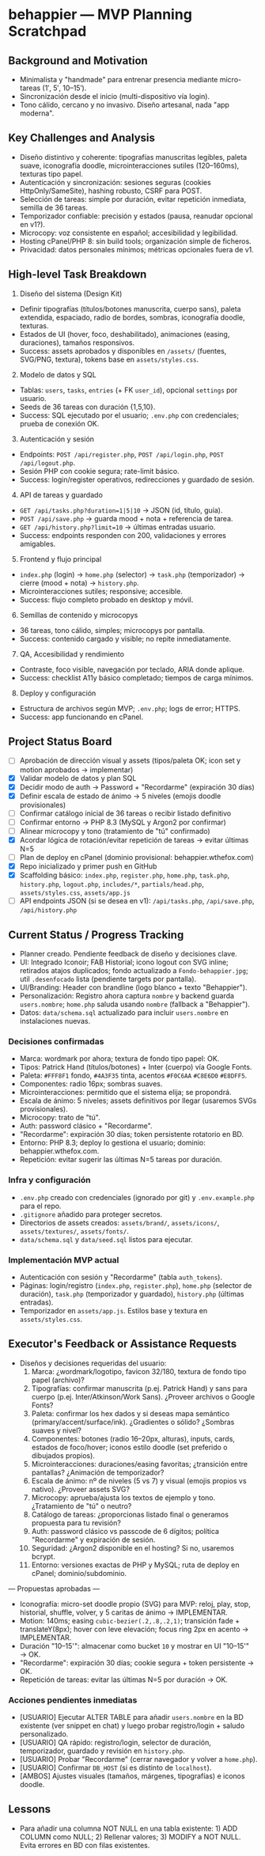 # behappier — MVP Planning Scratchpad

## Background and Motivation
- Minimalista y "handmade" para entrenar presencia mediante micro-tareas (1′, 5′, 10–15′).
- Sincronización desde el inicio (multi-dispositivo vía login).
- Tono cálido, cercano y no invasivo. Diseño artesanal, nada "app moderna".

## Key Challenges and Analysis
- Diseño distintivo y coherente: tipografías manuscritas legibles, paleta suave, iconografía doodle, microinteracciones sutiles (120–160ms), texturas tipo papel.
- Autenticación y sincronización: sesiones seguras (cookies HttpOnly/SameSite), hashing robusto, CSRF para POST.
- Selección de tareas: simple por duración, evitar repetición inmediata, semilla de 36 tareas.
- Temporizador confiable: precisión y estados (pausa, reanudar opcional en v1?).
- Microcopy: voz consistente en español; accesibilidad y legibilidad.
- Hosting cPanel/PHP 8: sin build tools; organización simple de ficheros.
- Privacidad: datos personales mínimos; métricas opcionales fuera de v1.

## High-level Task Breakdown
1) Diseño del sistema (Design Kit)
- Definir tipografías (títulos/botones manuscrita, cuerpo sans), paleta extendida, espaciado, radio de bordes, sombras, iconografía doodle, texturas.
- Estados de UI (hover, foco, deshabilitado), animaciones (easing, duraciones), tamaños responsivos.
- Success: assets aprobados y disponibles en `/assets/` (fuentes, SVG/PNG, textura), tokens base en `assets/styles.css`.

2) Modelo de datos y SQL
- Tablas: `users`, `tasks`, `entries` (+ FK `user_id`), opcional `settings` por usuario.
- Seeds de 36 tareas con duración {1,5,10}.
- Success: SQL ejecutado por el usuario; `.env.php` con credenciales; prueba de conexión OK.

3) Autenticación y sesión
- Endpoints: `POST /api/register.php`, `POST /api/login.php`, `POST /api/logout.php`.
- Sesión PHP con cookie segura; rate-limit básico.
- Success: login/register operativos, redirecciones y guardado de sesión.

4) API de tareas y guardado
- `GET /api/tasks.php?duration=1|5|10` → JSON (id, título, guía).
- `POST /api/save.php` → guarda mood + nota + referencia de tarea.
- `GET /api/history.php?limit=10` → últimas entradas usuario.
- Success: endpoints responden con 200, validaciones y errores amigables.

5) Frontend y flujo principal
- `index.php` (login) → `home.php` (selector) → `task.php` (temporizador) → cierre (mood + nota) → `history.php`.
- Microinteracciones sutiles; responsive; accesible.
- Success: flujo completo probado en desktop y móvil.

6) Semillas de contenido y microcopys
- 36 tareas, tono cálido, simples; microcopys por pantalla.
- Success: contenido cargado y visible; no repite inmediatamente.

7) QA, Accesibilidad y rendimiento
- Contraste, foco visible, navegación por teclado, ARIA donde aplique.
- Success: checklist A11y básico completado; tiempos de carga mínimos.

8) Deploy y configuración
- Estructura de archivos según MVP; `.env.php`; logs de error; HTTPS.
- Success: app funcionando en cPanel.

## Project Status Board
- [ ] Aprobación de dirección visual y assets (tipos/paleta OK; icon set y motion aprobados → implementar)
- [x] Validar modelo de datos y plan SQL
- [x] Decidir modo de auth → Password + "Recordarme" (expiración 30 días)
- [x] Definir escala de estado de ánimo → 5 niveles (emojis doodle provisionales)
- [ ] Confirmar catálogo inicial de 36 tareas o recibir listado definitivo
- [ ] Confirmar entorno → PHP 8.3 (MySQL y Argon2 por confirmar)
- [ ] Alinear microcopy y tono (tratamiento de "tú" confirmado)
- [x] Acordar lógica de rotación/evitar repetición de tareas → evitar últimas N=5
- [ ] Plan de deploy en cPanel (dominio provisional: behappier.wthefox.com)
 - [x] Repo inicializado y primer push en GitHub
 - [x] Scaffolding básico: `index.php`, `register.php`, `home.php`, `task.php`, `history.php`, `logout.php`, `includes/*`, `partials/head.php`, `assets/styles.css`, `assets/app.js`
 - [ ] API endpoints JSON (si se desea en v1): `/api/tasks.php`, `/api/save.php`, `/api/history.php`

## Current Status / Progress Tracking
- Planner creado. Pendiente feedback de diseño y decisiones clave.
- UI: Integrado Iconoir; FAB Historial; icono logout con SVG inline; retirados atajos duplicados; fondo actualizado a `Fondo-behappier.jpg`; util `.desenfocado` lista (pendiente targets por pantalla).
- UI/Branding: Header con brandline (logo blanco + texto "Behappier").
- Personalización: Registro ahora captura `nombre` y backend guarda `users.nombre`; `home.php` saluda usando `nombre` (fallback a "Behappier").
- Datos: `data/schema.sql` actualizado para incluir `users.nombre` en instalaciones nuevas.

### Decisiones confirmadas
- Marca: wordmark por ahora; textura de fondo tipo papel: OK.
- Tipos: Patrick Hand (títulos/botones) + Inter (cuerpo) vía Google Fonts.
- Paleta: `#FFF8F1` fondo, `#4A3F35` tinta, acentos `#F0C6AA` `#C8E6D0` `#E8DFF5`.
- Componentes: radio 16px; sombras suaves.
- Microinteracciones: permitido que el sistema elija; se propondrá.
- Escala de ánimo: 5 niveles; assets definitivos por llegar (usaremos SVGs provisionales).
- Microcopy: trato de "tú".
- Auth: password clásico + "Recordarme".
- "Recordarme": expiración 30 días; token persistente rotatorio en BD.
- Entorno: PHP 8.3; deploy lo gestiona el usuario; dominio: behappier.wthefox.com.
- Repetición: evitar sugerir las últimas N=5 tareas por duración.

### Infra y configuración
- `.env.php` creado con credenciales (ignorado por git) y `.env.example.php` para el repo.
- `.gitignore` añadido para proteger secretos.
- Directorios de assets creados: `assets/brand/`, `assets/icons/`, `assets/textures/`, `assets/fonts/`.
- `data/schema.sql` y `data/seed.sql` listos para ejecutar.

### Implementación MVP actual
- Autenticación con sesión y "Recordarme" (tabla `auth_tokens`).
- Páginas: login/registro (`index.php`, `register.php`), `home.php` (selector de duración), `task.php` (temporizador y guardado), `history.php` (últimas entradas).
- Temporizador en `assets/app.js`. Estilos base y textura en `assets/styles.css`.

## Executor's Feedback or Assistance Requests
- Diseños y decisiones requeridas del usuario:
  1. Marca: ¿wordmark/logotipo, favicon 32/180, textura de fondo tipo papel (archivo)?
  2. Tipografías: confirmar manuscrita (p.ej. Patrick Hand) y sans para cuerpo (p.ej. Inter/Atkinson/Work Sans). ¿Proveer archivos o Google Fonts?
  3. Paleta: confirmar los hex dados y si deseas mapa semántico (primary/accent/surface/ink). ¿Gradientes o sólido? ¿Sombras suaves y nivel?
  4. Componentes: botones (radio 16–20px, alturas), inputs, cards, estados de foco/hover; iconos estilo doodle (set preferido o dibujados propios).
  5. Microinteracciones: duraciones/easing favoritas; ¿transición entre pantallas? ¿Animación de temporizador?
  6. Escala de ánimo: nº de niveles (5 vs 7) y visual (emojis propios vs nativo). ¿Proveer assets SVG?
  7. Microcopy: aprueba/ajusta los textos de ejemplo y tono. ¿Tratamiento de "tú" o neutro?
  8. Catálogo de tareas: ¿proporcionas listado final o generamos propuesta para tu revisión?
  9. Auth: password clásico vs passcode de 6 dígitos; política "Recordarme" y expiración de sesión.
  10. Seguridad: ¿Argon2 disponible en el hosting? Si no, usaremos bcrypt.
  11. Entorno: versiones exactas de PHP y MySQL; ruta de deploy en cPanel; dominio/subdominio.

— Propuestas aprobadas —
- Iconografía: micro-set doodle propio (SVG) para MVP: reloj, play, stop, historial, shuffle, volver, y 5 caritas de ánimo → IMPLEMENTAR.
- Motion: 140ms; easing `cubic-bezier(.2,.8,.2,1)`; transición fade + translateY(8px); hover con leve elevación; focus ring 2px en acento → IMPLEMENTAR.
- Duración "10–15'": almacenar como bucket `10` y mostrar en UI "10–15'" → OK.
- "Recordarme": expiración 30 días; cookie segura + token persistente → OK.
- Repetición de tareas: evitar las últimas N=5 por duración → OK.

### Acciones pendientes inmediatas
- [USUARIO] Ejecutar ALTER TABLE para añadir `users.nombre` en la BD existente (ver snippet en chat) y luego probar registro/login + saludo personalizado.
- [USUARIO] QA rápido: registro/login, selector de duración, temporizador, guardado y revisión en `history.php`.
- [USUARIO] Probar "Recordarme" (cerrar navegador y volver a `home.php`).
- [USUARIO] Confirmar `DB_HOST` (si es distinto de `localhost`).
- [AMBOS] Ajustes visuales (tamaños, márgenes, tipografías) e iconos doodle.

## Lessons
- Para añadir una columna NOT NULL en una tabla existente: 1) ADD COLUMN como NULL; 2) Rellenar valores; 3) MODIFY a NOT NULL. Evita errores en BD con filas existentes.
